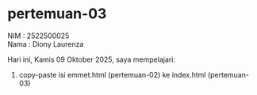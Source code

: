 # pertemuan-03

NIM : 2522500025<br>
Nama : Diony Laurenza<br>

Hari ini, Kamis 09 Oktober 2025, saya mempelajari:
<ol>
  <li>copy-paste isi emmet.html (pertemuan-02) ke index.html (pertemuan-03)</li>
</ol>